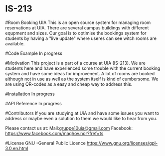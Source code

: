 # IS-213
#Room Booking UIA
This is an open source system for managing room reservations at UIA. There are several campus buildings with different equpment and sizes. Our goal is to optimise the bookings system for students by having a "live update" where useres can see witch rooms are available. 

#Code Example
In progress

#Motivation
This project is a part of a course at UIA (IS-213). We are students here and have experienced some trouble with the current booking system and have some ideas for improvenent. A lot of rooms are booked although not in use as well as the system itself is kind of cumbersome. We are using QR-codes as a easy and cheap way to address this.

#Installation
In progress

#API Reference
In progress

#Contributors
If you are studying at UiA and have some issues you want to address or maybe even a solution to them we would like to hear from you.

Please contact us at: 
Mail:gruppe10uia@gmail.com
Facebook: https://www.facebook.com/maghov.nor?fref=ts 

#License
GNU -General Public Licence
https://www.gnu.org/licenses/gpl-3.0.en.html

